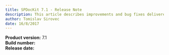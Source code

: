 ```yaml
---
title: SPDocKit 7.1 - Release Note
description: This article describes improvements and bug fixes delivered in SPDocKit 7.1
author: Tomislav Sirovec
date: 16/8/2017
---
```


__Product version:__ 7.1  
__Build number:__      
__Release date:__  
